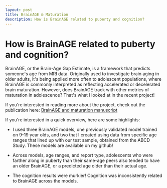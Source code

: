 ```yaml
---
layout: post
title: BrainAGE & Maturation
description: How is BrainAGE related to puberty and cognition?
---
```



How is BrainAGE related to puberty and cognition?
============

BrainAGE, or the Brain-Age Gap Estimate, is a framework that predicts someone's age from MRI data. Originally used to investigate brain aging in older adults, it's being applied more often to adolescent populations, where BrainAGE is commonly interpreted as reflecting accelerated or decelerated brain maturation. However, does BrainAGE track with other metrics of maturation in adolescence? That's what I looked at in the recent project!

If you're interested in reading more about the project, check out the publication here: [BrainAGE and maturation manuscript](https://https://direct.mit.edu/imag/article/doi/10.1162/imag_a_00037/118105/BrainAGE-as-a-measure-of-maturation-during-early) 


If you're interested in a quick overview, here are some highlights:

- I used three BrainAGE models, one previously validated model trained on 9-19 year olds, and two that I created using data from specific age ranges that lined up with our test sample, obtained from the ABCD Study. These models are available on my github!

- Across models, age ranges, and report type, adolescents who were farther along in puberty than their same-age peers also tended to have an older BrainAGE, or a predicted age older than their actual age.

- The cognition results were murkier! Cognition was inconsistently related to BrainAGE across the models. 

